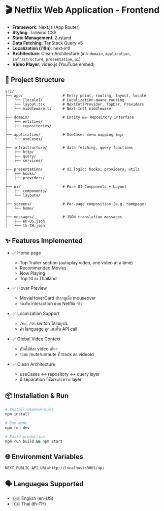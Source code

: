 # 🎬 Netflix Web Application - Frontend

- **Framework**: Next.js (App Router)
- **Styling**: Tailwind CSS
- **State Management**: Zustand
- **Data Fetching**: TanStack Query v5
- **Localization (i18n)**: next-intl
- **Architecture**: Clean Architecture (แบ่ง `domain`, `application`, `infrastructure`, `presentation`, `ui`)
- **Video Player**: video.js (YouTube embed)

## 📁 Project Structure

```
src/
├── app/                  # Entry point, routing, layout, locale
│   └── [locale]/         # Localization-aware routing
│   └── layout.tsx        # NextIntlProvider, Topbar, Providers
│   └── middleware.ts     # Next-Intl middleware
│
├── domain/               # Entity และ Repository interface
│   ├── entities/
│   ├── repositories/
│
├── application/          # UseCases สำหรับ mapping ข้อมูล
│   └── useCases/
│
├── infrastructure/       # data fetching, query functions
│   ├── http/
│   ├── query/
│   ├── services/
│
├── presentation/         # UI logic: hooks, providers, utils
│   ├── hooks/
│   ├── providers/
│
├── ui/                   # Pure UI Components + Layout
│   ├── components/
│   └── layouts/
│
├── screens/              # Per-page composition (e.g. homepage)
│   └── home/
│
├── messages/             # JSON translation messages
│   ├── en-US.json
│   └── th-TH.json
```

## ✨ Features Implemented

- ✅ Home page

  - Top Trailer section (autoplay video, one video at a time)
  - Recommended Movies
  - Now Playing
  - Top 10 in Thailand

- ✅ Hover Preview

  - MovieHoverCard ปรากฏเมื่อ mouseover
  - รองรับ interaction แบบ Netflix จริง

- ✅ Localization Support

  - `/en`, `/th` switch ได้สมบูรณ์
  - ค่า language ถูกแนบใน API call

- ✅ Global Video Context

  - เปิดได้ทีละ video เดียว
  - ระบบ mute/unmute ที่ track ต่อ videoId

- ✅ Clean Architecture
  - useCases ↔ repository ↔ query layer
  - มี separation ที่ชัดเจนระหว่าง layer

## 📦 Installation & Run

```bash
# Install dependencies
npm install

# Dev mode
npm run dev

# Build production
npm run build && npm start
```

## 🌐 Environment Variables

```env
NEXT_PUBLIC_API_URL=http://localhost:3001/api
```

## 🗣 Languages Supported

- 🇺🇸 English (en-US)
- 🇹🇭 Thai (th-TH)
